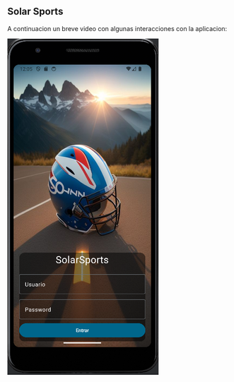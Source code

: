 ## Solar Sports


A continuacion un breve video con algunas interacciones con la aplicacion:

[![Ver el video](https://github.com/raulhabits/solar-sports/blob/master/extra/inicio.png)]([https://your-repo-url.com/path-to-video.webm](https://github.com/raulhabits/solar-sports/blob/master/extra/grabacion-proyecto-android.webm))
